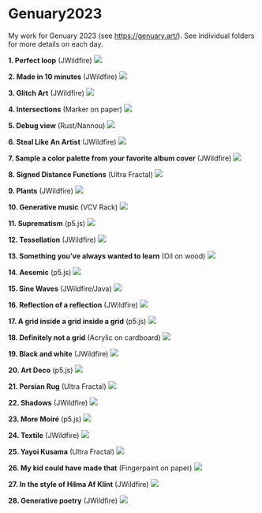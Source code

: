 # Genuary2023
My work for Genuary 2023 (see https://genuary.art/). See individual folders for more details on each day.

**1. Perfect loop** (JWildfire)
![](01/gen1.png)

**2. Made in 10 minutes** (JWildfire)
![](02/gen2-final.png)

**3. Glitch Art** (JWildfire)
![](03/gen3-1.png)

**4. Intersections** (Marker on paper)
![](04/gen4.jpg)

**5. Debug view** (Rust/Nannou)
![](05/gen5.png)

**6. Steal Like An Artist** (JWildfire)
![](06/gen06.png)

**7. Sample a color palette from your favorite album cover** (JWildfire)
![](07/gen07.png)

**8. Signed Distance Functions** (Ultra Fractal)
![](08/gen08.png)

**9. Plants** (JWildfire)
![](09/gen09a.png)

**10. Generative music** (VCV Rack)
![](10/gen10.png)

**11. Suprematism** (p5.js)
![](11/gen11a.png)

**12. Tessellation** (JWildfire)
![](12/gen12.png)

**13. Something you’ve always wanted to learn** (Oil on wood)
![](13/gen13.jpg)

**14. Aesemic** (p5.js)
![](14/gen14a.png)

**15. Sine Waves** (JWildfire/Java)
![](15/gen15.png)

**16. Reflection of a reflection** (JWildfire)
![](16/gen16.png)

**17. A grid inside a grid inside a grid** (p5.js)
![](17/gen17.png)

**18. Definitely not a grid** (Acrylic on cardboard)
![](18/gen18a.png)

**19. Black and white** (JWildfire)
![](19/gen19.png)

**20. Art Deco** (p5.js)
![](20/gen20a.png)

**21. Persian Rug** (Ultra Fractal)
![](21/gen21.png)

**22. Shadows** (JWildfire)
![](22/gen22.png)

**23. More Moiré** (p5.js)
![](23/gen23a.png)

**24. Textile** (JWildfire)
![](24/gen24.png)

**25. Yayoi Kusama** (Ultra Fractal)
![](25/gen25a.png)

**26. My kid could have made that** (Fingerpaint on paper)
![](26/gen26.png)

**27. In the style of Hilma Af Klint** (JWildfire)
![](27/gen27.png)

**28. Generative poetry** (JWildfire)
![](28/gen28.png)


